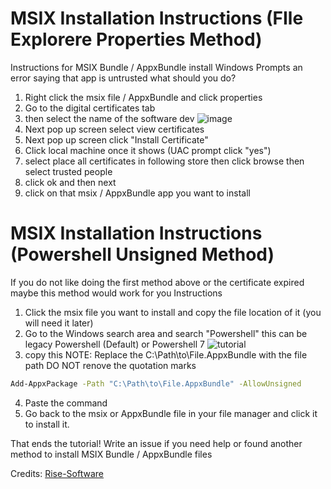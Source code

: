 # MSIX Installation Instructions (FIle Explorere Properties Method)
Instructions for MSIX Bundle / AppxBundle install
Windows Prompts an error saying that app is untrusted what should you do?

1. Right click the msix file / AppxBundle and click properties
2. Go to the digital certificates tab
3. then select the name of the software dev ![image](https://user-images.githubusercontent.com/82078139/226300901-52bb44d8-9c80-47cb-be0a-e502832c1c15.png)
4. Next pop up screen select view certificates
5. Next pop up screen click "Install Certificate"
6. Click local machine once it shows (UAC prompt click "yes")
7. select place all certificates in following store then click browse then select trusted people
8. click ok and then next
9. click on that msix / AppxBundle app you want to install

# MSIX Installation Instructions (Powershell Unsigned Method)
If you do not like doing the first method above or the certificate expired maybe this method would work for you
Instructions
1. Click the msix file you want to install and copy the file location of it (you will need it later)
2. Go to the Windows search area and search "Powershell" this can be legacy Powershell (Default) or Powershell 7 ![tutorial](https://github.com/user-attachments/assets/e4ad209e-494a-4214-9bd4-62b62a7158bd)
3. copy this NOTE: Replace the C:\Path\to\File.AppxBundle with the file path DO NOT renove the quotation marks
```sh
Add-AppxPackage -Path "C:\Path\to\File.AppxBundle" -AllowUnsigned
```
4. Paste the command
5. Go back to the msix or AppxBundle file in your file manager and click it to install it.

That ends the tutorial! Write an issue if you need help or found another method to install MSIX Bundle / AppxBundle files

Credits: 
[Rise-Software](https://github.com/Rise-Software/Rise-Media-Player) 
